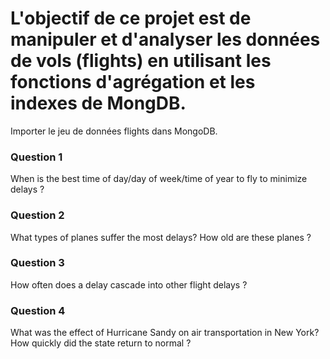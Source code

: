 # L'objectif de ce projet est de manipuler et d'analyser les données de vols (flights) en utilisant les fonctions d'agrégation et les indexes de MongDB. #

Importer le jeu de données flights dans MongoDB.

### Question 1 ###

When is the best time of day/day of week/time of year to fly to minimize delays ?

### Question 2 ###

What types of planes suffer the most delays? How old are these planes ?

### Question 3 ###

How often does a delay cascade into other flight delays ?

### Question 4 ###

What was the effect of Hurricane Sandy on air transportation in New York? How quickly did the state return to normal ?
